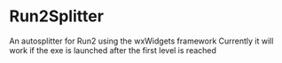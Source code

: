 # Run2Splitter
An autosplitter for Run2 using the wxWidgets framework
Currently it will work if the exe is launched after the first level is reached
